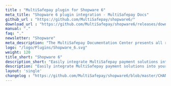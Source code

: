 ```yaml
---
title : "MultiSafepay plugin for Shopware 6"
meta_title: "Shopware 6 plugin integration - MultiSafepay Docs"
github_url : "https://github.com/MultiSafepay/shopware6/"
download_url : "https://github.com/MultiSafepay/shopware6/releases/download/2.1.0/Plugin_Shopware6_2.1.0.zip"
manual: "."
faq: "."
newsletter: "Shopware"
meta_description: "The MultiSafepay Documentation Center presents all relevant information about our Plugins and API. You can also find support pages for payment methods, tools and general questions as well as the contact details of our Support and Integration Teams."
logo: "/logo/Plugins/Shopware_6.svg"
weight: 120
title_short: "Shopware 6"
description_short: "Easily integrate MultiSafepay payment solutions into your Shopware 6 webshop with the free plugin."
description: "Easily integrate MultiSafepay payment solutions into your Shopware 6 webshop with the free plugin."
layout: 'single'
changelog : "https://github.com/MultiSafepay/shopware6/blob/master/CHANGELOG.md"
---
```


